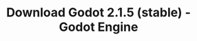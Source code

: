 ---
# Generated by /tools/generators/src/download_archive_generator !!! do not edit by hand !!!
title: 'Download Godot 2.1.5 (stable) - Godot Engine'
type: 'download/archive'
name: '2.1.5'
flavor: 'stable'
release_date: '2018-07-29T03:00:00-00:00'
release_notes: 'article/maintenance-release-godot-2-1-5/'
primaryPlatforms:
  - 'linux.64'
  - 'macos.universal'
  - 'windows.64'
  - 'linux_server.64'
  - 'templates'
links:
  linux.64:
    name: 'linux.64'
    title: 'Linux'
    caption: 'Padrão (x86_64)'
    tags:
      - '64 bit'
    hosts:
      github_builds:
        regular: 'https://github.com/godotengine/godot-builds/releases/download/2.1.5-stable/Godot_v2.1.5-stable_x11.64.zip'
        mono: '#'
      github:
        regular: 'https://github.com/godotengine/godot/releases/download/2.1.5-stable/Godot_v2.1.5-stable_x11.64.zip'
        mono: '#'
  macos.universal:
    name: 'macos.universal'
    title: 'macOS'
    caption: 'Universal (x86_64 + Silício da Apple)'
    tags:
      - 'Intel/Apple Silicon'
      - '64 bit'
    hosts:
      github_builds:
        regular: 'https://github.com/godotengine/godot-builds/releases/download/2.1.5-stable/Godot_v2.1.5-stable_osx.fat.zip'
        mono: '#'
      github:
        regular: 'https://github.com/godotengine/godot/releases/download/2.1.5-stable/Godot_v2.1.5-stable_osx.fat.zip'
        mono: '#'
  windows.64:
    name: 'windows.64'
    title: 'Windows'
    caption: 'Padrão (x86_64)'
    tags:
      - '64 bit'
    hosts:
      github_builds:
        regular: 'https://github.com/godotengine/godot-builds/releases/download/2.1.5-stable/Godot_v2.1.5-stable_win64.exe.zip'
        mono: '#'
      github:
        regular: 'https://github.com/godotengine/godot/releases/download/2.1.5-stable/Godot_v2.1.5-stable_win64.exe.zip'
        mono: '#'
  linux_server.64:
    name: 'linux_server.64'
    title: 'Servidor Linux'
    caption: 'Padrão (x86_64)'
    tags:
      - '64 bit'
    hosts:
      github_builds:
        regular: 'https://github.com/godotengine/godot-builds/releases/download/2.1.5-stable/Godot_v2.1.5-stable_linux_server.64.zip'
        mono: '#'
      github:
        regular: 'https://github.com/godotengine/godot/releases/download/2.1.5-stable/Godot_v2.1.5-stable_linux_server.64.zip'
        mono: '#'
  linux.32:
    name: 'linux.32'
    title: 'Linux'
    caption: 'Padrão (x86)'
    tags:
      - '32 bit'
    hosts:
      github_builds:
        regular: 'https://github.com/godotengine/godot-builds/releases/download/2.1.5-stable/Godot_v2.1.5-stable_x11.32.zip'
        mono: '#'
      github:
        regular: 'https://github.com/godotengine/godot/releases/download/2.1.5-stable/Godot_v2.1.5-stable_x11.32.zip'
        mono: '#'
  windows.32:
    name: 'windows.32'
    title: 'Windows'
    caption: 'Padrão (x86)'
    tags:
      - '32 bit'
    hosts:
      github_builds:
        regular: 'https://github.com/godotengine/godot-builds/releases/download/2.1.5-stable/Godot_v2.1.5-stable_win32.exe.zip'
        mono: '#'
      github:
        regular: 'https://github.com/godotengine/godot/releases/download/2.1.5-stable/Godot_v2.1.5-stable_win32.exe.zip'
        mono: '#'
  templates:
    name: 'templates'
    title: 'Modelos de exportação'
    caption: ''
    tags:
      - 'Utilizado para exportar os seus jogos para todas as plataformas suportadas'
    hosts:
      github_builds:
        regular: 'https://github.com/godotengine/godot-builds/releases/download/2.1.5-stable/Godot_v2.1.5-stable_export_templates.tpz'
        mono: '#'
      github:
        regular: 'https://github.com/godotengine/godot/releases/download/2.1.5-stable/Godot_v2.1.5-stable_export_templates.tpz'
        mono: '#'
---
